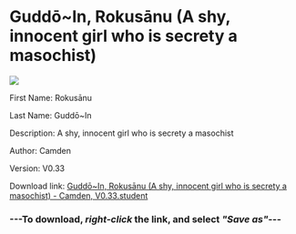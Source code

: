 # Guddō~In, Rokusānu (A shy, innocent girl who is secrety a masochist﻿)

<img src = "https://raw.githubusercontent.com/Arbiter1223/Daigaku-Gurashi-Custom-Students/master/Students/Files/Guddō~In%2C%20Rokusānu%20(A%20shy%2C%20innocent%20girl%20who%20is%20secrety%20a%20masochist﻿).png">

First Name: Rokusānu

Last Name: Guddō~In

Description: A shy, innocent girl who is secrety a masochist﻿

Author: Camden

Version: V0.33

Download link: <a href="https://raw.githubusercontent.com/Arbiter1223/Daigaku-Gurashi-Custom-Students/master/Students/Files/Guddō~In%2C%20Rokusānu%20(A%20shy%2C%20innocent%20girl%20who%20is%20secrety%20a%20masochist﻿)%20-%20Camden%2C%20V0.33.student">Guddō~In, Rokusānu (A shy, innocent girl who is secrety a masochist﻿) - Camden, V0.33.student</a>

### ---**To download, _right-click_ the link, and select _"Save as"_**---
